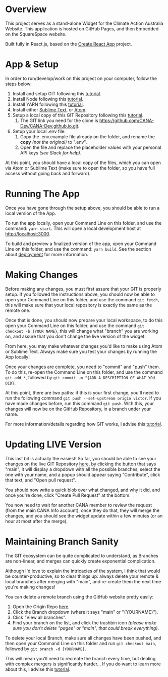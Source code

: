 # Overview

This project serves as a stand-alone Widget for the Climate Action Australia Website. This application is hosted on
GitHub Pages, and then Embedded on the SquareSpace website.

Built fully in React.js, based on the [Create React App](https://github.com/facebook/create-react-app) project.

# App & Setup

In order to run/develop/work on this project on your computer, follow the steps below:

1. Install and setup GIT following this [tutorial](https://www.atlassian.com/git/tutorials/install-git).
2. Install Node following this [tutorial](https://docs.npmjs.com/downloading-and-installing-node-js-and-npm).
3. Install YARN following this [tutorial](https://classic.yarnpkg.com/en/docs/install).
4. Install either [Sublime Text](https://www.sublimetext.com/), or [Atom](https://atom.io/).
5. Setup a local copy of this GIT Repository following
   this [tutorial](https://www.educative.io/answers/how-to-clone-a-git-repository-using-the-command-line).
    1. The GIT link you need for the clone is https://github.com/CANA-Dev/CANA-Dev.github.io.git.
6. Setup your local .env file:
    1. Copy the .env.example file already on the folder, and rename the **copy** *(not the original)* to ".env".
    2. Open the file and replace the placeholder values with your personal API keys *(see Slack for help)*.

At this point, you should have a local copy of the files, which you can open via Atom or Sublime Text (make sure to open
the folder, so you have full access without going back and forward).

# Running The App

Once you have gone through the setup above, you should be able to run a local version of the App.

To run the app locally, open your Command Line on this folder, and use the command: ```yarn start```. This will open a
local development host at [http://localhost:3000](http://localhost:3000).

To build and preview a finalized version of the app, open your Command Line on this folder, and use the
command: ```yarn build```. See the section
about [deployment](https://facebook.github.io/create-react-app/docs/deployment) for more information.

# Making Changes

Before making any changes, you must first assure that your GIT is properly setup. If you followed the instructions
above, you should now be able to open your Command Line on this folder, and use the command ```git fetch```, this will
make sure that your local repository is exactly the same as the remote one.

Once that is done, you should now prepare your local workspace, to do this open your Command Line on this folder, and
use the command ```git checkout -b {YOUR NAME}```, this will change what "branch" you are working on, and assure that
you don't change the live version of the widget.

From here, you may make whatever changes you'd like to make using Atom or Sublime Text. Always make sure you test your
changes by running the App locally!

Once your changes are complete, you need to "commit" and "push" them. To do this, re-open the Command Line on this
folder, and use the command ```git add *```, followed by ```git commit -m "{ADD A DESCRIPTION OF WHAT YOU DID}```.

At this point, there are two paths: if this is your first change, you'll need to run the following
command ```git push --set-upstream origin victor```. If you have made changes before, run this command ```git push```.
With this, your changes will now be on the GitHub Repository, in a branch under your name.

For more information/details regarding how GIT works, I advise
this [tutorial](https://www.atlassian.com/git/tutorials/what-is-version-control).

# Updating LIVE Version

This last bit is actually the easiest! So far, you should be able to see your changes on the live GIT Repository
[here](https://github.com/CANA-Dev/CANA-Dev.github.io), by clicking the button that says "main", it will display a
dropdown with all the possible branches, select the one with your name, and a popup should appear saying
"Contribute", click that text, and "Open pull request".

You should now write a quick blob over what changed, and why it did, and once you're done, click "Create Pull Request"
at the bottom.

You now need to wait for another CANA member to review the request (from the main CANA Info account), once they do that,
they will merge the changes, and you should see the widget update within a few minutes (or an hour at most after the
merge).

# Maintaining Branch Sanity

The GIT ecosystem can be quite complicated to understand, as Branches are non-linear, and merges can quickly create
exponential complication.

Although I'd love to explain the intricacies of the system, I think that would be counter-productive, so to clear things
up: always delete your remote & local branches after merging with "main", and re-create them the next time you're making
changes!

You can delete a remote branch using the GitHub website pretty easily:

1. Open the Origin Repo [here](https://github.com/CANA-Dev/CANA-Dev.github.io).
2. Click the Branch dropdown (where it says "main" or "{YOURNAME}").
3. Click "View all branches".
4. Find your branch on the list, and click the trashbin icon *(please make sure you don't delete "pages" or "main", that
   could break everything)*.

To delete your local Branch, make sure all changes have been pushed, and then open your Command Line on this folder and
run ```git checkout main```, followed by ```git branch -d {YOURNAME}```.

This will mean you'll need to recreate the branch every time, but dealing with complex mergers is significantly
harder... If you do want to learn more about this, I advise
this [tutorial](https://www.atlassian.com/git/tutorials/using-branches).